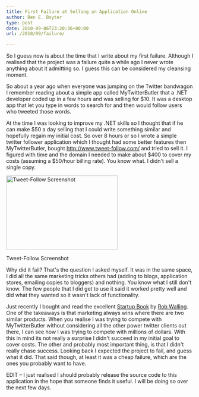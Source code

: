 ```yaml
---
title: First Failure at Selling an Application Online
author: Ben E. Boyter
type: post
date: 2010-09-06T23:20:36+00:00
url: /2010/09/failure/

---
```

So I guess now is about the time that I write about my first failure. Although I realised that the project was a failure quite a while ago I never wrote anything about it admitting so. I guess this can be considered my cleansing moment.

So about a year ago when everyone was jumping on the Twitter bandwagon I remember reading about a simple app called MyTwitterButler that a .NET developer coded up in a few hours and was selling for $10. It was a desktop app that let you type in words to search for and then would follow users who tweeted those words.

At the time I was looking to improve my .NET skills so I thought that if he can make $50 a day selling that I could write something similar and hopefully regain my initial cost. So over 8 hours or so I wrote a simple twitter follower application which I thought had some better features then MyTwitterButler, bought http://www.tweet-follow.com/ and tried to sell it. I figured with time and the domain I needed to make about $400 to cover my costs (assuming a $50/hour billing rate). You know what. I didn't sell a single copy.

<div id="attachment_336" style="width: 310px" class="wp-caption aligncenter">
  <a href="http://www.wausita.com/wp-content/uploads/2010/09/screenshot.png"><img class="size-medium wp-image-336 " title="Tweet-Follow Screenshot" src="http://www.wausita.com/wp-content/uploads/2010/09/screenshot-300x200.png" alt="Tweet-Follow Screenshot" width="300" height="200" /></a>
  
  <p class="wp-caption-text">
    Tweet-Follow Screenshot
  </p>
</div>

Why did it fail? That's the question I asked myself. It was in the same space, I did all the same marketing tricks others had (adding to blogs, application stores, emailing copies to bloggers) and nothing. You know what I still don't know. The few people that I did get to use it said it worked pretty well and did what they wanted so it wasn't lack of functionality.

Just recently I bought and read the excellent [Startup Book][1] by [Rob Walling][2]. One of the takeaways is that marketing always wins where there are two similar products. When you realise I was trying to compete with MyTwitterButler without considering all the other power twitter clients out there, I can see how I was trying to compete with millions of dollars. With this in mind its not really a surprise I didn't succeed in my initial goal to cover costs. The other and probably most important thing, is that I didn't really chase success. Looking back I expected the project to fail, and guess what it did. That said though, at least it was a cheap failure, which are the ones you probably want to have.

EDIT &#8211; I just realised I should probably release the source code to this application in the hope that someone finds it useful. I will be doing so over the next few days.

 [1]: http://www.startupbook.net/
 [2]: http://www.softwarebyrob.com/